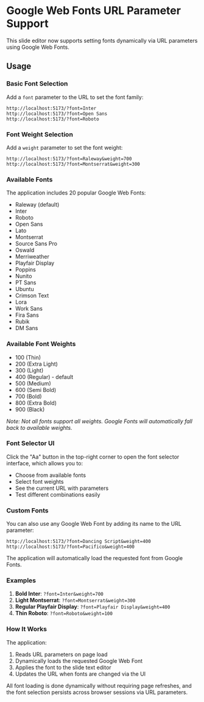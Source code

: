 # Google Web Fonts URL Parameter Support

This slide editor now supports setting fonts dynamically via URL parameters using Google Web Fonts.

## Usage

### Basic Font Selection
Add a `font` parameter to the URL to set the font family:

```
http://localhost:5173/?font=Inter
http://localhost:5173/?font=Open Sans
http://localhost:5173/?font=Roboto
```

### Font Weight Selection
Add a `weight` parameter to set the font weight:

```
http://localhost:5173/?font=Raleway&weight=700
http://localhost:5173/?font=Montserrat&weight=300
```

### Available Fonts
The application includes 20 popular Google Web Fonts:

- Raleway (default)
- Inter
- Roboto
- Open Sans
- Lato
- Montserrat
- Source Sans Pro
- Oswald
- Merriweather
- Playfair Display
- Poppins
- Nunito
- PT Sans
- Ubuntu
- Crimson Text
- Lora
- Work Sans
- Fira Sans
- Rubik
- DM Sans

### Available Font Weights
- 100 (Thin)
- 200 (Extra Light)
- 300 (Light)
- 400 (Regular) - default
- 500 (Medium)
- 600 (Semi Bold)
- 700 (Bold)
- 800 (Extra Bold)
- 900 (Black)

*Note: Not all fonts support all weights. Google Fonts will automatically fall back to available weights.*

### Font Selector UI
Click the "Aa" button in the top-right corner to open the font selector interface, which allows you to:
- Choose from available fonts
- Select font weights
- See the current URL with parameters
- Test different combinations easily

### Custom Fonts
You can also use any Google Web Font by adding its name to the URL parameter:

```
http://localhost:5173/?font=Dancing Script&weight=400
http://localhost:5173/?font=Pacifico&weight=400
```

The application will automatically load the requested font from Google Fonts.

### Examples

1. **Bold Inter**: `?font=Inter&weight=700`
2. **Light Montserrat**: `?font=Montserrat&weight=300`
3. **Regular Playfair Display**: `?font=Playfair Display&weight=400`
4. **Thin Roboto**: `?font=Roboto&weight=100`

### How It Works

The application:
1. Reads URL parameters on page load
2. Dynamically loads the requested Google Web Font
3. Applies the font to the slide text editor
4. Updates the URL when fonts are changed via the UI

All font loading is done dynamically without requiring page refreshes, and the font selection persists across browser sessions via URL parameters.
